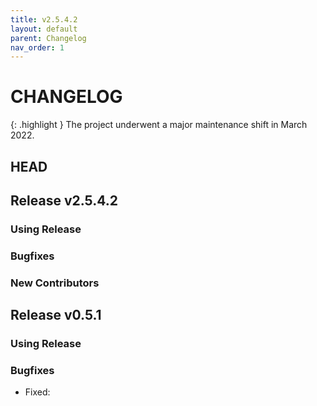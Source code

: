 ```yaml
---
title: v2.5.4.2
layout: default
parent: Changelog
nav_order: 1
---
```


# CHANGELOG

{: .highlight }
The project underwent a major maintenance shift in March 2022.

## HEAD


## Release v2.5.4.2


### Using Release 


### Bugfixes


### New Contributors


## Release v0.5.1


### Using Release


### Bugfixes

- Fixed:


